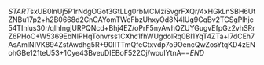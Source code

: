 $START$sxUB0lnUj5P1rNdgOGot3GtLLg0rbMCMziSvgrFXQr/4xHGkLnSBH6UtZNBu17p2+h2B0668d2CnCAYomTWeFbzUhxyOd8N4lUg9CqBv2TCSgPlhjc54TInlus30r/qIhIngjURPQNcd+Bhj4EZ/oPrF5nyAwhQZUYGugvEfpGz2vhSRrZ6PHoC+W5369EbNlPHqTonvrss1CXhc1fhWUgdolRq0BI1YqT4ZTa+l7dCEh7AsAmlNIVK894ZsfAwdhg5R+90IITTmQfeCtxvdp7o9OencQwZosYtqKD4zENohGBe121teU53+1Cye43BveuDIEBoF522Oj/wouIYtnA==$END$